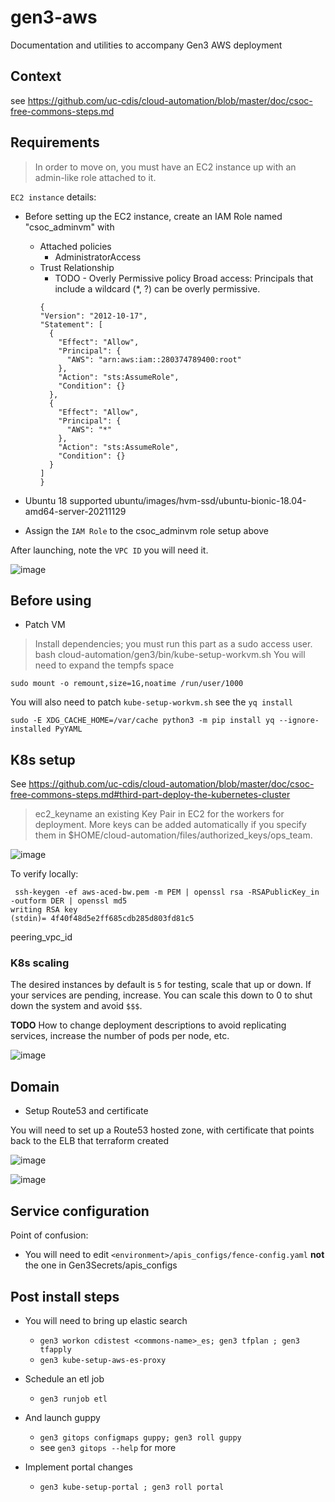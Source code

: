 # gen3-aws
Documentation and utilities to accompany Gen3 AWS deployment

## Context 

see https://github.com/uc-cdis/cloud-automation/blob/master/doc/csoc-free-commons-steps.md


## Requirements

> In order to move on, you must have an EC2 instance up with an admin-like role attached to it. 

`EC2 instance` details:

* Before setting up the EC2 instance, create an IAM Role named "csoc_adminvm" with 
  * Attached policies
    * AdministratorAccess
  * Trust Relationship 
    * TODO - Overly Permissive policy Broad access: Principals that include a wildcard (*, ?) can be overly permissive.
    ```
    {
    "Version": "2012-10-17",
    "Statement": [
      {
        "Effect": "Allow",
        "Principal": {
          "AWS": "arn:aws:iam::280374789400:root"
        },
        "Action": "sts:AssumeRole",
        "Condition": {}
      },
      {
        "Effect": "Allow",
        "Principal": {
          "AWS": "*"
        },
        "Action": "sts:AssumeRole",
        "Condition": {}
      }
    ]
    }
    ```

* Ubuntu 18 supported  ubuntu/images/hvm-ssd/ubuntu-bionic-18.04-amd64-server-20211129
* Assign the `IAM Role` to the csoc_adminvm role setup above

After launching, note the `VPC ID` you will need it.


![image](https://user-images.githubusercontent.com/47808/149028628-525e45d2-9d6e-44b9-b32f-a559898fe6ad.png)


## Before using


* Patch VM

> Install dependencies; you must run this part as a sudo access user.
> bash cloud-automation/gen3/bin/kube-setup-workvm.sh
You will need to expand the tempfs space

```
sudo mount -o remount,size=1G,noatime /run/user/1000
```

You will also need to patch `kube-setup-workvm.sh` see the `yq install`

```
sudo -E XDG_CACHE_HOME=/var/cache python3 -m pip install yq --ignore-installed PyYAML
```

## K8s setup

See https://github.com/uc-cdis/cloud-automation/blob/master/doc/csoc-free-commons-steps.md#third-part-deploy-the-kubernetes-cluster

> ec2_keyname an existing Key Pair in EC2 for the workers for deployment. More keys can be added automatically if you specify them in $HOME/cloud-automation/files/authorized_keys/ops_team.

![image](https://user-images.githubusercontent.com/47808/149221538-cf30e3a0-2b51-409b-947e-693811fa7d10.png)

To verify locally:

```
 ssh-keygen -ef aws-aced-bw.pem -m PEM | openssl rsa -RSAPublicKey_in -outform DER | openssl md5
writing RSA key
(stdin)= 4f40f48d5e2ff685cdb285d803fd81c5
```

peering_vpc_id

### K8s scaling

The desired instances by default is `5` for testing, scale that up or down.  If your services are pending, increase.  You can scale this down to 0 to shut down the system and avoid `$$$`.   

**TODO** How to change deployment descriptions to avoid replicating services, increase the number of pods per node, etc.

![image](https://user-images.githubusercontent.com/47808/149557076-5b996690-ba42-4bce-9658-48c42331ee5e.png)



## Domain

* Setup Route53 and certificate

 
You will need to set up a Route53 hosted zone, with certificate that points back to the ELB that terraform created

![image](https://user-images.githubusercontent.com/47808/149583022-d52e9741-e4ec-4804-b16d-c368b921aec1.png)

![image](https://user-images.githubusercontent.com/47808/149582851-f7ed45d4-a9a7-4444-af15-ecab56fa1bf8.png)



## Service configuration

Point of confusion:
  * You will need to edit `<environment>/apis_configs/fence-config.yaml` **not** the one in Gen3Secrets/apis_configs


## Post install steps

* You will need to bring up elastic search
  * `gen3 workon cdistest <commons-name>_es; gen3 tfplan ; gen3 tfapply`
  * `gen3 kube-setup-aws-es-proxy`
  
* Schedule an etl job
  * `gen3 runjob etl`

* And launch guppy
  * `gen3 gitops configmaps guppy; gen3 roll guppy`
  * see `gen3 gitops --help` for more

* Implement portal changes
  * `gen3 kube-setup-portal ; gen3 roll portal`
 

